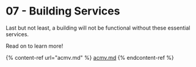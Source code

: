 # 07 - Building Services

Last but not least, a building will not be functional without these essential services.

Read on to learn more!

{% content-ref url="acmv.md" %}
[acmv.md](acmv.md)
{% endcontent-ref %}
